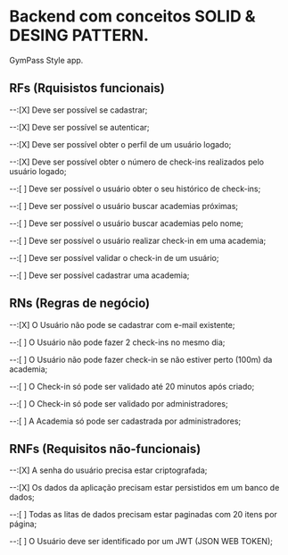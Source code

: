 # Backend com conceitos SOLID & DESING PATTERN.

GymPass Style app.

## RFs (Rquisistos funcionais)

--:[X] Deve ser possível se cadastrar;

--:[X] Deve ser possível se autenticar;

--:[X] Deve ser possível obter o perfil de um usuário logado;

--:[X] Deve ser possível obter o número de check-ins realizados pelo usuário logado;

--:[ ] Deve ser possível o usuário obter o seu histórico de check-ins;

--:[ ] Deve ser possível o usuário buscar academias próximas;

--:[ ] Deve ser possível o usuário buscar academias pelo nome;

--:[ ] Deve ser possível o usuário realizar check-in em uma academia;

--:[ ] Deve ser possível validar o check-in de um usuário;

--:[ ] Deve ser possível cadastrar uma academia;

## RNs (Regras de negócio)

--:[X] O Usuário não pode se cadastrar com e-mail existente;

--:[ ] O Usuário não pode fazer 2 check-ins no mesmo dia;

--:[ ] O Usuário não pode fazer check-in se não estiver perto (100m) da academia;

--:[ ] O Check-in só pode ser validado até 20 minutos após criado;

--:[ ] O Check-in só pode ser validado por administradores;

--:[ ] A Academia só pode ser cadastrada por administradores;

## RNFs (Requisitos não-funcionais)

--:[X] A senha do usuário precisa estar criptografada;

--:[X] Os dados da aplicação precisam estar persistidos em um banco de dados;

--:[ ] Todas as litas de dados precisam estar paginadas com 20 itens por página;

--:[ ] O Usuário deve ser identificado por um JWT (JSON WEB TOKEN);
